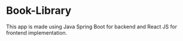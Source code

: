 # Book-Library
This app is made using Java Spring Boot for backend and React JS for frontend implementation.
